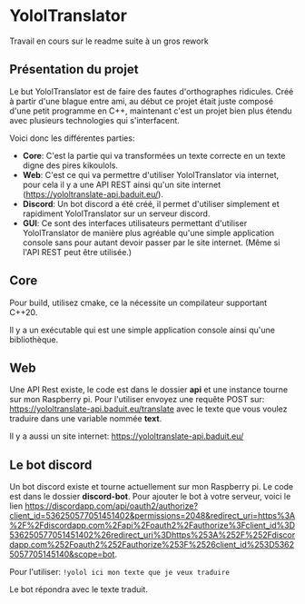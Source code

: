 # YololTranslator
Travail en cours sur le readme suite à un gros rework

## Présentation du projet
Le but YololTranslator est de faire des fautes d'orthographes ridicules. Créé à partir d'une blague entre ami, au début ce projet était juste composé d'une petit programme en C++, maintenant c'est un projet bien plus étendu avec plusieurs technologies qui s'interfacent.

Voici donc les différentes parties:
- __Core__: C'est la partie qui va transformées un texte correcte en un texte digne des pires kikoulols.
- __Web__: C'est ce qui va permettre d'utiliser YololTranslator via internet, pour cela il y a une API REST ainsi qu'un site internet (https://yololtranslate-api.baduit.eu/).
- __Discord__: Un bot discord a été créé, il permet d'utiliser simplement et rapidiment YololTranslator sur un serveur discord.
- __GUI__: Ce sont des interfaces utilisateurs permettant d'utiliser YololTranslator de manière plus agréable qu'une simple application console sans pour autant devoir passer par le site internet. (Même si l'API REST peut être utilisée.)

## Core
Pour build, utilisez cmake, ce la nécessite un compilateur supportant C++20.

Il y a un exécutable qui est une simple application console ainsi qu'une bibliothèque.

## Web
Une API Rest existe, le code est dans le dossier __api__ et une instance tourne sur mon Raspberry pi. Pour l'utiliser envoyez une requête POST sur: https://yololtranslate-api.baduit.eu/translate avec le texte que vous voulez traduire dans une variable nommée __text__.

Il y a aussi un site internet: https://yololtranslate-api.baduit.eu/

## Le bot discord
Un bot discord existe et tourne actuellement sur mon Raspberry pi. Le code est dans le dossier __discord-bot__. Pour ajouter le bot à votre serveur, voici le lien https://discordapp.com/api/oauth2/authorize?client_id=536250577051451402&permissions=2048&redirect_uri=https%3A%2F%2Fdiscordapp.com%2Fapi%2Foauth2%2Fauthorize%3Fclient_id%3D536250577051451402%26redirect_uri%3Dhttps%253A%252F%252Fdiscordapp.com%252Foauth2%252Fauthorize%253F%2526client_id%253D53625057705145140&scope=bot.

Pour l'utiliser:
`!yolol ici mon texte que je veux traduire`

Le bot répondra avec le texte traduit.

